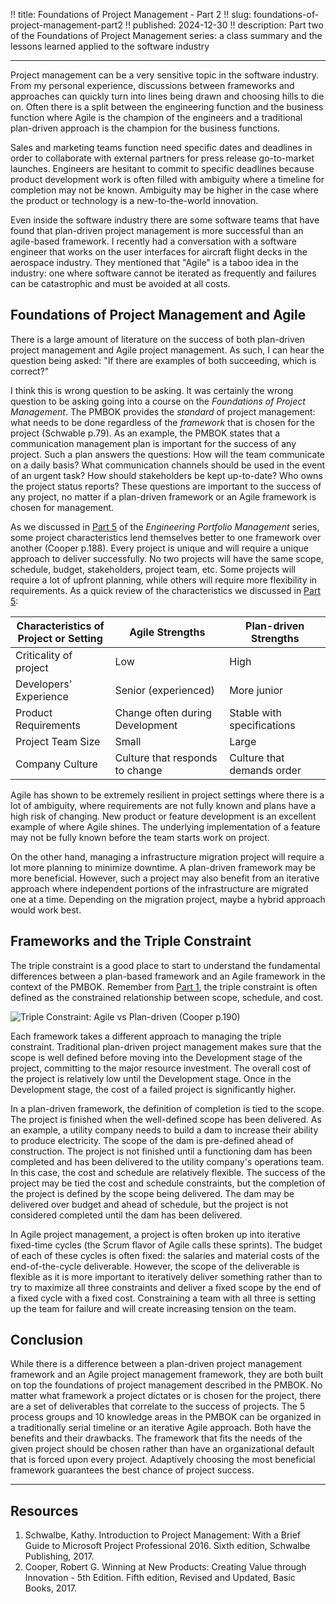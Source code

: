!! title: Foundations of Project Management - Part 2
!! slug: foundations-of-project-management-part2
!! published: 2024-12-30
!! description: Part two of the Foundations of Project Management series: a class summary and the lessons learned applied to the software industry

---

Project management can be a very sensitive topic in the software industry. From my personal
experience, discussions between frameworks and approaches can quickly turn into lines being drawn
and choosing hills to die on. Often there is a split between the engineering function and the
business function where Agile is the champion of the engineers and a traditional plan-driven
approach is the champion for the business functions. 

Sales and marketing teams function need specific dates and deadlines in order to collaborate with
external partners for press release go-to-market launches. Engineers are hesitant to commit to
specific deadlines because product development work is often filled with ambiguity where a timeline
for completion may not be known. Ambiguity may be higher in the case where the product or technology
is a new-to-the-world innovation.

Even inside the software industry there are some software teams that have found that plan-driven
project management is more successful than an agile-based framework. I recently had a conversation
with a software engineer that works on the user interfaces for aircraft flight decks in the
aerospace industry. They mentioned that "Agile" is a taboo idea in the industry: one where software
cannot be iterated as frequently and failures can be catastrophic and must be avoided at all costs.


## Foundations of Project Management and Agile

There is a large amount of literature on the success of both plan-driven project management and
Agile project management. As such, I can hear the question being asked: "If there are examples of
both succeeding, which is correct?"

I think this is wrong question to be asking. It was certainly the wrong question to be asking going
into a course on the _Foundations of Project Management_. The PMBOK provides the _standard_ of
project management: what needs to be done regardless of the _framework_ that is chosen for the
project (Schwable p.79). As an example, the PMBOK states that a communication management plan is
important for the success of any project. Such a plan answers the questions: How will the team
communicate on a daily basis? What communication channels should be used in the event of an urgent
task? How should stakeholders be kept up-to-date? Who owns the project status reports? These
questions are important to the success of any project, no matter if a plan-driven framework or an
Agile framework is chosen for management. 

As we discussed in [Part 5](/post/engineering-portfolio-management-part5) of the _Engineering
Portfolio Management_ series, some project characteristics lend themselves better to one framework
over another (Cooper p.188). Every project is unique and will require a unique approach to deliver
successfully. No two projects will have the same scope, schedule, budget, stakeholders, project
team, etc. Some projects will require a lot of upfront planning, while others will require more
flexibility in requirements. As a quick review of the characteristics we discussed in 
[Part 5](/post/engineering-portfolio-management-part5): 

| Characteristics of<br/>Project or Setting | Agile Strengths | Plan-driven Strengths |
| ----------------------------------------- | --------------- | --------------------- |
| Criticality of project | Low | High |
| Developers' Experience | Senior (experienced) | More junior |
| Product Requirements | Change often during Development | Stable with specifications |
| Project Team Size | Small | Large |
| Company Culture | Culture that responds to change | Culture that demands order |

Agile has shown to be extremely resilient in project settings where there is a lot of ambiguity,
where requirements are not fully known and plans have a high risk of changing. New product or
feature development is an excellent example of where Agile shines. The underlying implementation of
a feature may not be fully known before the team starts work on project.

On the other hand, managing a infrastructure migration project will require a lot more planning to
minimize downtime. A plan-driven framework may be more beneficial. However, such a project may also
benefit from an iterative approach where independent portions of the infrastructure are migrated one
at a time. Depending on the migration project, maybe a hybrid approach would work best.


## Frameworks and the Triple Constraint

The triple constraint is a good place to start to understand the fundamental differences between a
plan-based framework and an Agile framework in the context of the PMBOK. Remember from 
[Part 1](/posts/Foundations-of-project-management-part1), the triple constraint is often defined as
the constrained relationship between scope, schedule, and cost. 

![Triple Constraint: Agile vs Plan-driven (Cooper p.190)](/posts/0072/triple-constraint-agile.png)

Each framework takes a different approach to managing the triple constraint. Traditional plan-driven
project management makes sure that the scope is well defined before moving into the Development
stage of the project, committing to the major resource investment. The overall cost of the project
is relatively low until the Development stage. Once in the Development stage, the cost of a failed
project is significantly higher.

In a plan-driven framework, the definition of completion is tied to the scope. The project is
finished when the well-defined scope has been delivered. As an example, a utility company needs to
build a dam to increase their ability to produce electricity. The scope of the dam is pre-defined
ahead of construction. The project is not finished until a functioning dam has been completed and
has been delivered to the utility company's operations team. In this case, the cost and schedule are
relatively flexible. The success of the project may be tied the cost and schedule constraints, but
the completion of the project is defined by the scope being delivered. The dam may be delivered over
budget and ahead of schedule, but the project is not considered completed until the dam has been
delivered.

In Agile project management, a project is often broken up into iterative fixed-time cycles (the
Scrum flavor of Agile calls these sprints). The budget of each of these cycles is often fixed: the
salaries and material costs of the end-of-the-cycle deliverable. However, the scope of the
deliverable is flexible as it is more important to iteratively deliver something rather than to try
to maximize all three constraints and deliver a fixed scope by the end of a fixed cycle with a fixed
cost. Constraining a team with all three is setting up the team for failure and will create
increasing tension on the team.


## Conclusion

While there is a difference between a plan-driven project management framework and an Agile project
management framework, they are both built on top the foundations of project management described in
the PMBOK. No matter what framework a project dictates or is chosen for the project, there are a set
of deliverables that correlate to the success of projects. The 5 process groups and 10 knowledge
areas in the PMBOK can be organized in a traditionally serial timeline or an iterative Agile
approach. Both have the benefits and their drawbacks. The framework that fits the needs of the given
project should be chosen rather than have an organizational default that is forced upon every
project. Adaptively choosing the most beneficial framework guarantees the best chance of project
success.

---

## Resources

1. Schwalbe, Kathy. Introduction to Project Management: With a Brief Guide to Microsoft Project Professional 2016. Sixth edition, Schwalbe Publishing, 2017.
2. Cooper, Robert G. Winning at New Products: Creating Value through Innovation - 5th Edition. Fifth edition, Revised and Updated, Basic Books, 2017.

